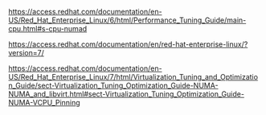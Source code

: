 https://access.redhat.com/documentation/en-US/Red_Hat_Enterprise_Linux/6/html/Performance_Tuning_Guide/main-cpu.html#s-cpu-numad

https://access.redhat.com/documentation/en/red-hat-enterprise-linux/?version=7/

https://access.redhat.com/documentation/en-US/Red_Hat_Enterprise_Linux/7/html/Virtualization_Tuning_and_Optimization_Guide/sect-Virtualization_Tuning_Optimization_Guide-NUMA-NUMA_and_libvirt.html#sect-Virtualization_Tuning_Optimization_Guide-NUMA-VCPU_Pinning